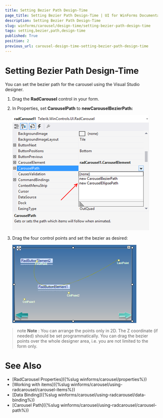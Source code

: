 ```yaml
---
title: Setting Bezier Path Design-Time
page_title: Setting Bezier Path Design-Time | UI for WinForms Documentation
description: Setting Bezier Path Design-Time
slug: winforms/carousel/design-time/setting-bezier-path-design-time
tags: setting,bezier,path,design-time
published: True
position: 2
previous_url: carousel-design-time-setting-bezier-path-design-time
---
```


# Setting Bezier Path Design-Time

You can set the bezier path for the carousel using the Visual Studio designer. 

1. Drag the __RadCarousel__ control in your form. 

2. In Properties, set __CarouselPath__ to __newCarouselBezierPath:__

	![carousel-design-time-setting-bezier-path-design-time 001](images/carousel-design-time-setting-bezier-path-design-time001.png)

3. Drag the four control points and set the bezier as desired:

	![carousel-design-time-setting-bezier-path-design-time 002](images/carousel-design-time-setting-bezier-path-design-time002.png)

>note  __Note__ : You can arrange the points only in 2D. The Z coordinate (if needed) should be set programmatically.
>You can drag the bezier points over the whole designer area, i.e. you are not limited to the form only.
>


# See Also

 * [RadCarousel Properties]({%slug winforms/carousel/properties%})
 * [Working with items]({%slug  winforms/carousel/using-radcarousel/carousel-items%})
 * [Data Binding]({%slug winforms/carousel/using-radcarousel/data-binding%})
 * [Carousel Path]({%slug winforms/carousel/using-radcarousel/carousel-path%})


